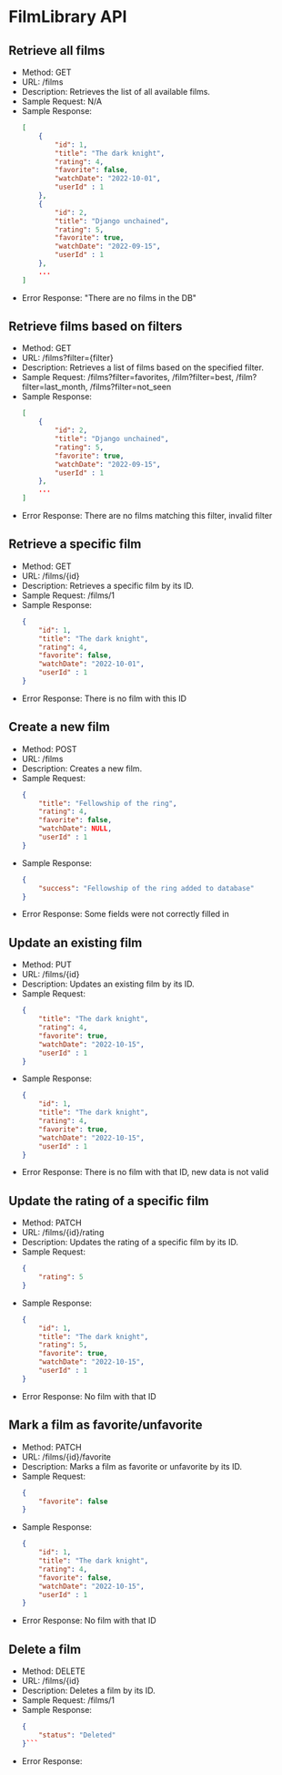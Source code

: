 # FilmLibrary API

## Retrieve all films

- Method: GET
- URL: /films
- Description: Retrieves the list of all available films.
- Sample Request: N/A
- Sample Response:
    ```json
    [
        {
            "id": 1,
            "title": "The dark knight",
            "rating": 4,
            "favorite": false,
            "watchDate": "2022-10-01",
            "userId" : 1
        },
        {
            "id": 2,
            "title": "Django unchained",
            "rating": 5,
            "favorite": true,
            "watchDate": "2022-09-15",
            "userId" : 1
        },
        ...
    ]
    ```
- Error Response: "There are no films in the DB"

## Retrieve films based on filters

- Method: GET
- URL: /films?filter={filter}
- Description: Retrieves a list of films based on the specified filter.
- Sample Request: /films?filter=favorites, /film?filter=best, /film?filter=last_month, /films?filter=not_seen
- Sample Response:
    ```json
    [
        {
            "id": 2,
            "title": "Django unchained",
            "rating": 5,
            "favorite": true,
            "watchDate": "2022-09-15",
            "userId" : 1
        },
        ...
    ]
    ```
- Error Response: There are no films matching this filter, invalid filter

## Retrieve a specific film

- Method: GET
- URL: /films/{id}
- Description: Retrieves a specific film by its ID.
- Sample Request: /films/1
- Sample Response:
    ```json
    {
        "id": 1,
        "title": "The dark knight",
        "rating": 4,
        "favorite": false,
        "watchDate": "2022-10-01",
        "userId" : 1
    }
    ```
- Error Response: There is no film with this ID

## Create a new film

- Method: POST
- URL: /films
- Description: Creates a new film.
- Sample Request:
    ```json
    {
        "title": "Fellowship of the ring",
        "rating": 4,
        "favorite": false,
        "watchDate": NULL,
        "userId" : 1
    }
    ```
- Sample Response:
    ```json
    {
        "success": "Fellowship of the ring added to database"
    }
    ```
- Error Response: Some fields were not correctly filled in

## Update an existing film

- Method: PUT
- URL: /films/{id}
- Description: Updates an existing film by its ID.
- Sample Request:
    ```json
    {
        "title": "The dark knight",
        "rating": 4,
        "favorite": true,
        "watchDate": "2022-10-15",
        "userId" : 1
    }
    ```
- Sample Response:
    ```json
    {
        "id": 1,
        "title": "The dark knight",
        "rating": 4,
        "favorite": true,
        "watchDate": "2022-10-15",
        "userId" : 1
    }
    ```
- Error Response: There is no film with that ID, new data is not valid

## Update the rating of a specific film

- Method: PATCH
- URL: /films/{id}/rating
- Description: Updates the rating of a specific film by its ID.
- Sample Request:
    ```json
    {
        "rating": 5
    }
    ```
- Sample Response:
    ```json
    {
        "id": 1,
        "title": "The dark knight",
        "rating": 5,
        "favorite": true,
        "watchDate": "2022-10-15",
        "userId" : 1
    }
    ```
- Error Response: No film with that ID

## Mark a film as favorite/unfavorite

- Method: PATCH
- URL: /films/{id}/favorite
- Description: Marks a film as favorite or unfavorite by its ID.
- Sample Request:
    ```json
    {
        "favorite": false
    }
    ```
- Sample Response:
    ```json
    {
        "id": 1,
        "title": "The dark knight",
        "rating": 4,
        "favorite": false,
        "watchDate": "2022-10-15",
        "userId" : 1
    }
    ```
- Error Response: No film with that ID

## Delete a film

- Method: DELETE
- URL: /films/{id}
- Description: Deletes a film by its ID.
- Sample Request: /films/1
- Sample Response:
    ```json
    {
        "status": "Deleted"
    }```
- Error Response: